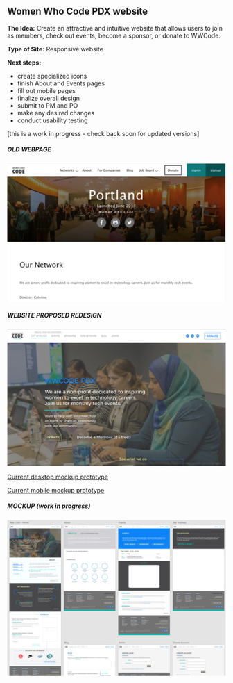 ## Women Who Code PDX website

**The Idea:** Create an attractive and intuitive website that allows users to join as members, check out events, become a sponsor, or donate to WWCode.

**Type of Site:** Responsive website

**Next steps:**
* create specialized icons
* finish About and Events pages
* fill out mobile pages
* finalize overall design
* submit to PM and PO
* make any desired changes
* conduct usability testing

[this is a work in progress - check back soon for updated versions]

##### OLD WEBPAGE
![Current desktop site](/screenshots/WWCode-current-site.png)

##### WEBSITE PROPOSED REDESIGN
![Desktop redesign prototype](/screenshots/WWCode-redesign.png)

[Current desktop mockup prototype](https://xd.adobe.com/view/e20a88af-fcee-441d-a2b5-2493744d2247/)

[Current mobile mockup prototype](https://xd.adobe.com/view/16d03437-a576-4108-969d-38c4a99804e7/)

##### MOCKUP (work in progress)
![Design screenshot](/screenshots/WWCode-desktop_2017-08-07.png)

